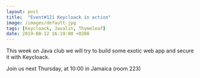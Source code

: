 ```yaml
---
layout: post
title:  "Event#121 Keycloack in action"
image: /images/default.jpg
tags: [Keycloack, Javalin, Thymeleaf]
date: 2019-08-12 16:19:00 +0200
---
```


This week on Java club we will try to build some exotic web app and secure it with Keycloack.[]()

Join us next Thursday, at 10:00 in Jamaica (room 223)